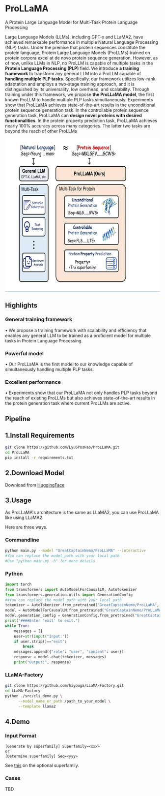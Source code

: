 # ProLLaMA
A Protein Large Language Model for Multi-Task Protein Language Processing

Large Language Models (LLMs), including GPT-x and LLaMA2, have achieved remarkable performance in multiple Natural Language Processing (NLP) tasks. 
Under the premise that protein sequences constitute the protein language, Protein Large Language Models (ProLLMs) trained on protein corpora excel at de novo protein sequence generation.
However, as of now, unlike LLMs in NLP, no ProLLM is capable of multiple tasks in the **Protein Language Processing (PLP)** field.
We introduce **a training framework** to transform any general LLM into a ProLLM capable of **handling multiple PLP tasks**. Specifically, our framework utilizes low-rank adaptation and employs a two-stage training approach, and it is distinguished by its universality, low overhead, and scalability. Through training under this framework, we propose **the ProLLaMA model**, the first known ProLLM to handle multiple PLP tasks simultaneously.
Experiments show that ProLLaMA achieves state-of-the-art results in the unconditional protein sequence generation task. In the controllable protein sequence generation task, ProLLaMA can **design novel proteins with desired functionalities**. In the protein property prediction task, ProLLaMA achieves nearly 100\% accuracy across many categories. The latter two tasks are beyond the reach of other ProLLMs

<p align="left"><img src="img/intro.png" title="Pika Framework" height="500"></p>

## Highlights

### General training framework
$\bullet$ We propose a training framework with scalability and efficiency that enables any general LLM to be trained as a proficient model for multiple tasks in Protein Language Processing.

### Powerful model
$\bullet$ Our ProLLaMA is the first model to our knowledge capable of simultaneously handling multiple PLP tasks.

### Excellent performance
$\bullet$ Experiments show that our ProLLaMA not only handles PLP tasks beyond the reach of existing ProLLMs but also achieves state-of-the-art results in the protein generation task where current ProLLMs are active.

## Pipeline

## 1.Install Requirements

```bash
git clone https://github.com/Lyu6PosHao/ProLLaMA.git
cd ProLLaMA
pip install -r requirements.txt
```

## 2.Download Model
Download from [HuggingFace](https://huggingface.co/GreatCaptainNemo/ProLLaMA)

## 3.Usage
As ProLLaMA's architecture is the same as LLaMA2, you can use ProLLaMA like using LLaMA2. 

Here are three ways.
### Commandline

```bash
python main.py --model "GreatCaptainNemo/ProLLaMA" --interactive
#You can replace the model_path with your local path
#Use "python main.py -h" for more details
```

### Python
```python
import torch
from transformers import AutoModelForCausalLM, AutoTokenizer
from transformers.generation.utils import GenerationConfig
##You can replace the model_path with your local path
tokenizer = AutoTokenizer.from_pretrained("GreatCaptainNemo/ProLLaMA", use_fast=False, trust_remote_code=True)
model = AutoModelForCausalLM.from_pretrained("GreatCaptainNemo/ProLLaMA", device_map="auto", torch_dtype=torch.bfloat16, trust_remote_code=True)
model.generation_config = GenerationConfig.from_pretrained("GreatCaptainNemo/ProLLaMA")
print("####Enter 'exit' to exit.")
while True:
    messages = []
    user=str(input("Input:"))
    if user.strip()=="exit":
        break
    messages.append({"role": "user", "content": user})
    response = model.chat(tokenizer, messages)
    print("Output:", response)
```

### LLaMA-Factory
```bash
git clone https://github.com/hiyouga/LLaMA-Factory.git
cd LLaMA-Factory
python ./src/cli_demo.py \
      --model_name_or_path /path_to_your_model \
      --template llama2
```

## 4.Demo

### Input Format
```text
[Generate by superfamily] Superfamily=<xxx>
or
[Determine superfamily] Seq=<yyy>
```
See [this](https://github.com/Lyu6PosHao/ProLLaMA/blob/main/superfamilies.txt) on the optional superfamily.

### Cases
TBD



